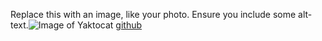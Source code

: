 Replace this with an image, like your photo. Ensure you include some alt-text.![Image of Yaktocat](https://octodex.github.com/images/yaktocat.png)
[github](https://github.com)



